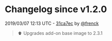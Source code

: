 # Changelog since v1.2.0

2019/03/07 12:13 UTC - [31ca7ec](https://github.com/hassio-addons/addon-plex/commit/31ca7ec3f7e252061840b86c9f95e99e2ff7114e) by [@frenck](https://github.com/frenck)
> :arrow_up: Upgrades add-on base image to 2.3.1 

